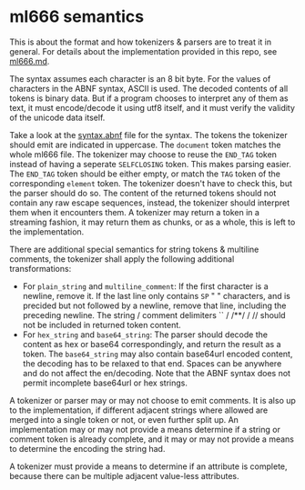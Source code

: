 # ml666 semantics

This is about the format and how tokenizers & parsers are to treat it in general. For details about the implementation
provided in this repo, see [ml666.md](ml666.md).

The syntax assumes each character is an 8 bit byte. For the values of characters in the ABNF syntax, ASCII is used.
The decoded contents of all tokens is binary data. But if a program chooses to interpret any of them as text, it
must encode/decode it using utf8 itself, and it must verify the validity of the unicode data itself.

Take a look at the [syntax.abnf](syntax.abnf) file for the syntax. The tokens the tokenizer should emit are indicated in uppercase.
The `document` token matches the whole ml666 file. The tokenizer may choose to reuse the `END_TAG` token instead of
having a seperate `SELFCLOSING` token. This makes parsing easier. The `END_TAG` token should be either empty, or match
the `TAG` token of the corresponding `element` token. The tokenizer doesn't have to check this, but the parser should do so.
The content of the returned tokens should not contain any raw escape sequences, instead, the tokenizer should interpret
them when it encounters them. A tokenizer may return a token in a streaming fashion, it may return them as chunks, or as
a whole, this is left to the implementation.

There are additional special semantics for string tokens & multiline comments,
the tokenizer shall apply the following additional transformations:

* For `plain_string` and `multiline_comment`: If the first character is a newline, remove it. If the last line only contains `SP` " " characters,
  and is precided but not followed by a newline, remove that line, including the preceding newline. The string / comment
  delimiters  `` / /**/ / //  should not be included in returned token content.
* For `hex_string` and `base64_string`: The parser should decode the content as hex or base64 correspondingly, and return the result as a token.
  The `base64_string` may also contain base64url encoded content, the decoding has to be relaxed to that end. Spaces can be anywhere and do not
  affect the en/decoding. Note that the ABNF syntax does not permit incomplete base64url or hex strings.


A tokenizer or parser may or may not choose to emit comments. It is also up to the implementation, if different adjacent strings where allowed are
merged into a single token or not, or even further split up. An implementation may or may not provide a means determine if a string or comment token
is already complete, and it may or may not provide a means to determine the encoding the string had.

A tokenizer must provide a means to determine if an attribute is complete, because there can be multiple adjacent value-less attributes.
